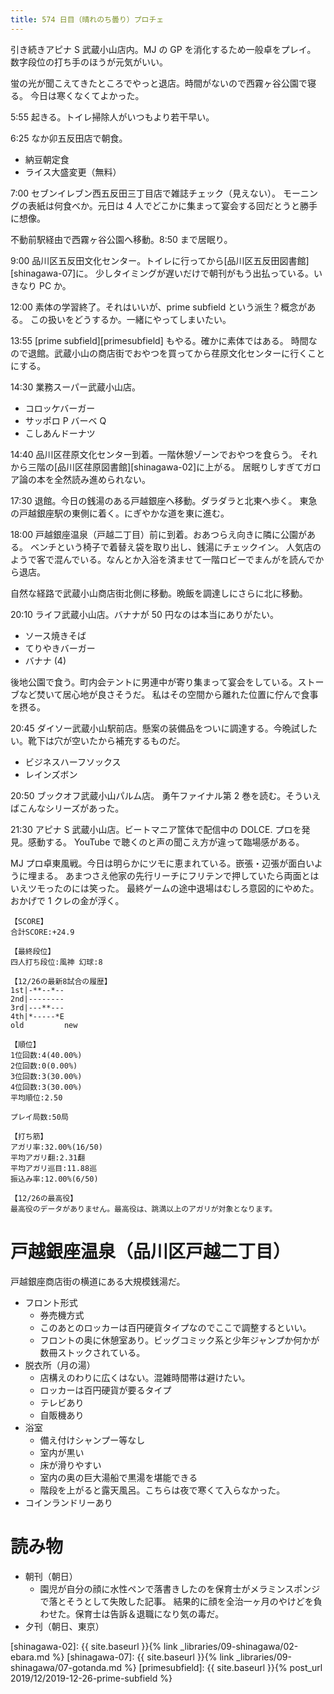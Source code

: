 ```yaml
---
title: 574 日目（晴れのち曇り）プロチェ
---
```


引き続きアピナ S 武蔵小山店内。MJ の GP を消化するため一般卓をプレイ。
数字段位の打ち手のほうが元気がいい。

蛍の光が聞こえてきたところでやっと退店。時間がないので西霧ヶ谷公園で寝る。
今日は寒くなくてよかった。

5:55 起きる。トイレ掃除人がいつもより若干早い。

6:25 なか卯五反田店で朝食。
* 納豆朝定食
* ライス大盛変更（無料）

7:00 セブンイレブン西五反田三丁目店で雑誌チェック（見えない）。
モーニングの表紙は何食べか。元日は 4 人でどこかに集まって宴会する回だとうと勝手に想像。

不動前駅経由で西霧ヶ谷公園へ移動。8:50 まで居眠り。

9:00 品川区五反田文化センター。トイレに行ってから[品川区五反田図書館][shinagawa-07]に。
少しタイミングが遅いだけで朝刊がもう出払っている。いきなり PC か。

12:00 素体の学習終了。それはいいが、prime subfield という派生？概念がある。
この扱いをどうするか。一緒にやってしまいたい。

13:55 [prime subfield][primesubfield] もやる。確かに素体ではある。
時間なので退館。武蔵小山の商店街でおやつを買ってから荏原文化センターに行くことにする。

14:30 業務スーパー武蔵小山店。
* コロッケバーガー
* サッポロ P バーベ Q
* こしあんドーナツ

14:40 品川区荏原文化センター到着。一階休憩ゾーンでおやつを食らう。
それから三階の[品川区荏原図書館][shinagawa-02]に上がる。
居眠りしすぎてガロア論の本を全然読み進められない。

17:30 退館。今日の銭湯のある戸越銀座へ移動。ダラダラと北東へ歩く。
東急の戸越銀座駅の東側に着く。にぎやかな道を東に進む。

18:00 戸越銀座温泉（戸越二丁目）前に到着。おあつらえ向きに隣に公園がある。
ベンチという椅子で着替え袋を取り出し、銭湯にチェックイン。
人気店のようで客で混んでいる。なんとか入浴を済ませて一階ロビーでまんがを読んでから退店。

自然な経路で武蔵小山商店街北側に移動。晩飯を調達しにさらに北に移動。

20:10 ライフ武蔵小山店。バナナが 50 円なのは本当にありがたい。
* ソース焼きそば
* てりやきバーガー
* バナナ (4)

後地公園で食う。町内会テントに男連中が寄り集まって宴会をしている。ストーブなど焚いて居心地が良さそうだ。
私はその空間から離れた位置に佇んで食事を摂る。

20:45 ダイソー武蔵小山駅前店。懸案の装備品をついに調達する。今晩試したい。靴下は穴が空いたから補充するものだ。
* ビジネスハーフソックス
* レインズボン

20:50 ブックオフ武蔵小山パルム店。
勇午ファイナル第 2 巻を読む。そういえばこんなシリーズがあった。

21:30 アピナ S 武蔵小山店。ビートマニア筐体で配信中の DOLCE. プロを発見。感動する。
YouTube で聴くのと声の聞こえ方が違って臨場感がある。

MJ プロ卓東風戦。今日は明らかにツモに恵まれている。嵌張・辺張が面白いように埋まる。
あまつさえ他家の先行リーチにフリテンで押していたら両面とはいえツモったのには笑った。
最終ゲームの途中退場はむしろ意図的にやめた。おかげで 1 クレの金が浮く。

```text
【SCORE】
合計SCORE:+24.9

【最終段位】
四人打ち段位:風神 幻球:8

【12/26の最新8試合の履歴】
1st|-**--*--
2nd|--------
3rd|---**---
4th|*-----*E
old         new

【順位】
1位回数:4(40.00%)
2位回数:0(0.00%)
3位回数:3(30.00%)
4位回数:3(30.00%)
平均順位:2.50

プレイ局数:50局

【打ち筋】
アガリ率:32.00%(16/50)
平均アガリ翻:2.31翻
平均アガリ巡目:11.88巡
振込み率:12.00%(6/50)

【12/26の最高役】
最高役のデータがありません。最高役は、跳満以上のアガリが対象となります。
```

# 戸越銀座温泉（品川区戸越二丁目）

戸越銀座商店街の横道にある大規模銭湯だ。

* フロント形式
  * 券売機方式
  * このあとのロッカーは百円硬貨タイプなのでここで調整するといい。
  * フロントの奥に休憩室あり。ビッグコミック系と少年ジャンプか何かが数冊ストックされている。
* 脱衣所（月の湯）
  * 店構えのわりに広くはない。混雑時間帯は避けたい。
  * ロッカーは百円硬貨が要るタイプ
  * テレビあり
  * 自販機あり
* 浴室
  * 備え付けシャンプー等なし
  * 室内が黒い
  * 床が滑りやすい
  * 室内の奥の巨大湯船で黒湯を堪能できる
  * 階段を上がると露天風呂。こちらは夜で寒くて入らなかった。
* コインランドリーあり

# 読み物

* 朝刊（朝日）
  * 園児が自分の顔に水性ペンで落書きしたのを保育士がメラミンスポンジで落とそうとして失敗した記事。
    結果的に顔を全治一ヶ月のやけどを負わせた。保育士は告訴＆退職になり気の毒だ。
* 夕刊（朝日、東京）

[shinagawa-02]: {{ site.baseurl }}{% link _libraries/09-shinagawa/02-ebara.md %}
[shinagawa-07]: {{ site.baseurl }}{% link _libraries/09-shinagawa/07-gotanda.md %}
[primesubfield]: {{ site.baseurl }}{% post_url 2019/12/2019-12-26-prime-subfield %}
